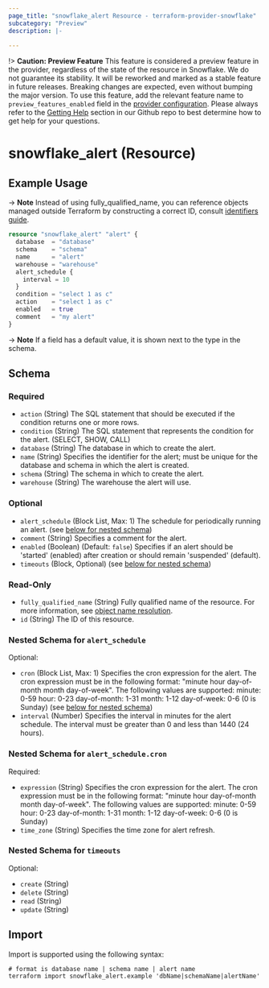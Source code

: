 ```yaml
---
page_title: "snowflake_alert Resource - terraform-provider-snowflake"
subcategory: "Preview"
description: |-
  
---
```


!> **Caution: Preview Feature** This feature is considered a preview feature in the provider, regardless of the state of the resource in Snowflake. We do not guarantee its stability. It will be reworked and marked as a stable feature in future releases. Breaking changes are expected, even without bumping the major version. To use this feature, add the relevant feature name to `preview_features_enabled` field in the [provider configuration](https://registry.terraform.io/providers/snowflakedb/snowflake/latest/docs#schema). Please always refer to the [Getting Help](https://github.com/snowflakedb/terraform-provider-snowflake?tab=readme-ov-file#getting-help) section in our Github repo to best determine how to get help for your questions.

# snowflake_alert (Resource)



## Example Usage

-> **Note** Instead of using fully_qualified_name, you can reference objects managed outside Terraform by constructing a correct ID, consult [identifiers guide](../guides/identifiers_rework_design_decisions#new-computed-fully-qualified-name-field-in-resources).
<!-- TODO(SNOW-1634854): include an example showing both methods-->

```terraform
resource "snowflake_alert" "alert" {
  database  = "database"
  schema    = "schema"
  name      = "alert"
  warehouse = "warehouse"
  alert_schedule {
    interval = 10
  }
  condition = "select 1 as c"
  action    = "select 1 as c"
  enabled   = true
  comment   = "my alert"
}
```

-> **Note** If a field has a default value, it is shown next to the type in the schema.

<!-- schema generated by tfplugindocs -->
## Schema

### Required

- `action` (String) The SQL statement that should be executed if the condition returns one or more rows.
- `condition` (String) The SQL statement that represents the condition for the alert. (SELECT, SHOW, CALL)
- `database` (String) The database in which to create the alert.
- `name` (String) Specifies the identifier for the alert; must be unique for the database and schema in which the alert is created.
- `schema` (String) The schema in which to create the alert.
- `warehouse` (String) The warehouse the alert will use.

### Optional

- `alert_schedule` (Block List, Max: 1) The schedule for periodically running an alert. (see [below for nested schema](#nestedblock--alert_schedule))
- `comment` (String) Specifies a comment for the alert.
- `enabled` (Boolean) (Default: `false`) Specifies if an alert should be 'started' (enabled) after creation or should remain 'suspended' (default).
- `timeouts` (Block, Optional) (see [below for nested schema](#nestedblock--timeouts))

### Read-Only

- `fully_qualified_name` (String) Fully qualified name of the resource. For more information, see [object name resolution](https://docs.snowflake.com/en/sql-reference/name-resolution).
- `id` (String) The ID of this resource.

<a id="nestedblock--alert_schedule"></a>
### Nested Schema for `alert_schedule`

Optional:

- `cron` (Block List, Max: 1) Specifies the cron expression for the alert. The cron expression must be in the following format: "minute hour day-of-month month day-of-week". The following values are supported: minute: 0-59 hour: 0-23 day-of-month: 1-31 month: 1-12 day-of-week: 0-6 (0 is Sunday) (see [below for nested schema](#nestedblock--alert_schedule--cron))
- `interval` (Number) Specifies the interval in minutes for the alert schedule. The interval must be greater than 0 and less than 1440 (24 hours).

<a id="nestedblock--alert_schedule--cron"></a>
### Nested Schema for `alert_schedule.cron`

Required:

- `expression` (String) Specifies the cron expression for the alert. The cron expression must be in the following format: "minute hour day-of-month month day-of-week". The following values are supported: minute: 0-59 hour: 0-23 day-of-month: 1-31 month: 1-12 day-of-week: 0-6 (0 is Sunday)
- `time_zone` (String) Specifies the time zone for alert refresh.



<a id="nestedblock--timeouts"></a>
### Nested Schema for `timeouts`

Optional:

- `create` (String)
- `delete` (String)
- `read` (String)
- `update` (String)

## Import

Import is supported using the following syntax:

```shell
# format is database name | schema name | alert name
terraform import snowflake_alert.example 'dbName|schemaName|alertName'
```
